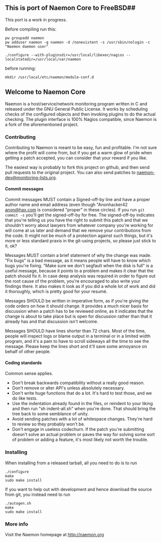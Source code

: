 
## This is port of Naemon Core to FreeBSD##
This port is a work in progress.

Before compiling run this:
```
pw groupadd naemon 
pw adduser naemon -g naemon -d /nonexistent -s /usr/sbin/nologin -c "Naemon daemon user"

./configure --with-pluginsdir=/usr/local/libexec/nagios --localstatedir=/usr/local/var/naemon
```

before running:
```
mkdir /usr/local/etc/naemon/module-conf.d
```



## Welcome to Naemon Core ##

Naemon is a host/service/network monitoring program written in C and
released under the GNU General Public License. It works by scheduling
checks of the configured objects and then invoking plugins to do the
actual checking. The plugin interface is 100% Nagios compatible, since
Naemon is a fork of the aforementioned project.


### Contributing ###
Contributing to Naemon is meant to be easy, fun and profitable. I'm
not sure where the profit will come from, but if you get a warm glow
of pride when getting a patch accepted, you can consider that your
reward if you like.

The easiest way is probably to fork this project on github, and then
send pull requests to the original project. You can also send patches
to <naemon-dev@monitoring-lists.org>.

#### Commit messages ####
Commit messages MUST contain a Signed-off-by line and have a proper
author name and email address (even though "Anonhacker42 <anon@hax.com>
is considered "proper" in these circles). If you run `git commit -s`
you'll get the signed-off-by for free. The signed-off-by indicates that
you're telling us you have the right to submit this patch and that we
shouldn't worry about lawyers from whatever company you're working for
will come at us later and demand that we remove your contributions from
the code. It might not be much of a protection against such things,
but it's more or less standard praxis in the git-using projects, so
please just stick to it, ok?

Messages MUST contain a brief statement of why the change was made.
"Fix bugs" is a bad message, as it means people will have to know
which bugs you're fixing. "Make sure we don't segfault when the disk
is full" is a useful message, because it points to a problem and
makes it clear that the patch should fix it. In case deep analysis
was required in order to figure out the root cause of the problem,
you're encouraged to also write your findings there. It also makes
it look as if you did a whole lot of work and did it thoroughly,
which is pretty good for your resumé.

Messages SHOULD be written in imperative form, as if you're giving the
code orders on how it should change. It provides a much nicer basis
for discussion when a patch has to be reviewed online, as it indicates
that the change is about to take place but is open for discussion
rather than that it already has and that discussion isn't welcome.

Messages SHOULD have lines shorter than 72 chars. Most of the time,
people will inspect logs or blame output in a terminal or in a limited
width program, and it's a pain to have to scroll sideways all the time
to see the message. Please keep the lines short and it'll save some
annoyance on behalf of other people.


#### Coding standards ####

Common sense applies.
* Don't break backwards compatibility without a really good reason.
* Don't remove or alter API's unless absolutely necessary.
* Don't write huge functions that do a lot. It's hard to test those,
and we do like tests.
* Use the indentation already found in the files, or reindent to your
liking and then run "sh indent-all.sh" when you're done. That should
bring the tree back to some semblance of unity.
* Avoid sending patches with a lot of whitespace changes. They're hard
to review so they probably won't be.
* Don't engage in useless codechurn. If the patch you're submitting
doesn't solve an actual problem or paves the way for solving some
sort of problem or adding a feature, it's most likely not worth the
trouble.

### Installing ###

When installing from a released tarball, all you need to do is to run
```
./configure
make
sudo make install
```

If you want to help out with development and hence download the source from
git, you instead need to run
```
./autogen.sh
make
sudo make install
```


### More info ###

Visit the Naemon homepage at http://naemon.org
